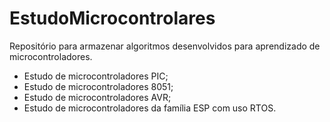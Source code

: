 # EstudoMicrocontrolares #

Repositório para armazenar algoritmos desenvolvidos para aprendizado de microcontroladores.

- Estudo de microcontroladores PIC;
- Estudo de microcontroladores 8051;
- Estudo de microcontroladores AVR;
- Estudo de microcontroladores da família ESP com uso RTOS.

